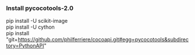 ### Install pycocotools-2.0

pip install -U scikit-image  
pip install -U cython  
pip install "git+https://github.com/philferriere/cocoapi.git#egg=pycocotools&subdirectory=PythonAPI"  